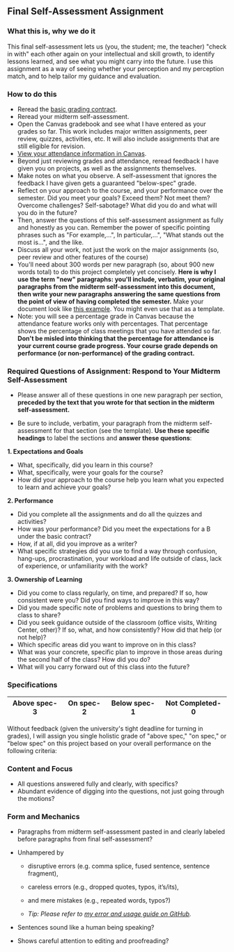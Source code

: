 ## Final Self-Assessment Assignment

### What this is, why we do it

This final self-assessment lets us (you, the student; me, the teacher) "check in with" each other again on your intellectual and skill growth, to identify lessons learned, and see what you might carry into the future. I use this assignment as a way of seeing whether your perception and my perception match, and to help tailor my guidance and evaluation. 

### How to do this

*	Reread the [basic grading contract](https://github.com/drewloewe/grading-contract/blob/master/grading-contract.md).
* Reread your midterm self-assessment.
* 	Open the Canvas gradebook and see what I have entered as your grades so far. This work includes major written assignments, peer review, quizzes, activities, etc. It will also include assignments that are still eligible for revision. 
*  [View your attendance information in Canvas](https://guides.instructure.com/m/4212/l/643081-how-do-i-view-my-roll-call-attendance-report-as-a-student).
*  Beyond just reviewing grades and attendance, reread feedback I have given you on projects, as well as the assignments themselves.
*  Make notes on what you observe. A self-assessment that ignores the feedback I have given gets a guaranteed "below-spec" grade.
*  Reflect on your approach to the course, and your performance over the semester. Did you meet your goals? Exceed them? Not meet them? Overcome challenges? Self-sabotage? What did you do and what will you do in the future?
*  Then, answer the questions of this self-assessment assignment as fully and honestly as you can. Remember the power of specific pointing phrases such as "For example,...", In particular,...", "What stands out the most is...", and the like.
*  Discuss all your work, not just the work on the major assignments (so, peer review and other features of the course)
*  You'll need about 300 words per new paragraph (so, about 900 new words total) to do this project completely yet concisely. **Here is why I use the term "new" paragraphs: you'll include, verbatim, your original paragraphs from the midterm self-assessment into this document, then write your new paragraphs answering the same questions from the point of view of having completed the semester.** Make your document look like [this example](https://stedwards.box.com/s/wu1vfvge4rw0jny4avtqvk2xpyo91nbj). You might even use that as a template.
* Note: you will see a percentage grade in Canvas because the attendance feature works only with percentages. That percentage shows the percentage of class meetings that you have attended so far. **Don't be misled into thinking that the percentage for attendance is your current course grade progress. Your course grade depends on performance (or non-performance) of the grading contract.**

### Required Questions of Assignment: Respond to Your Midterm Self-Assessment

*   Please answer all of these questions in one new paragraph per section, **preceded by the text that you wrote for that section in the midterm self-assessment.** 

*   Be sure to include, verbatim, your paragraph from the midterm self-assessment for that section (see the template). **Use these specific headings** to label the sections and **answer these questions**:

**1. Expectations and Goals** 

*	What, specifically, did you learn in this course? 
* 	What, specifically, were your goals for the course? 
* 	How did your approach to the course help you learn what you expected to learn and achieve your goals?


**2. Performance** 

*	Did you complete all the assignments and do all the quizzes and activities? 
* How was your performance? Did you meet the expectations for a B under the basic contract? 
* How, if at all, did you improve as a writer? 
* What specific strategies did you use to find a way through confusion, hang-ups, procrastination, your workload and life outside of class, lack of experience, or unfamiliarity with the work?


**3. Ownership of Learning**

*	Did you come to class regularly, on time, and prepared? If so, how consistent were you? Did you find ways to improve in this way?
*	Did you made specific note of problems and questions to bring them to class to share?
* Did you seek guidance outside of the classroom (office visits, Writing Center, other)? If so, what, and how consistently? How did that help (or not help)?
* Which specific areas did you want to improve on in this class?
* What was your concrete, specific plan to improve in those areas during the second half of the class? How did you do?
* What will you carry forward out of this class into the future? 


### Specifications

| Above spec-3 |  On spec-2 | Below spec-1 | Not Completed-0 |
|------------| --------- |-----------|-----------|

Without feedback (given the university's tight deadline for turning in grades), I will assign you single holistic grade of "above spec," "on spec," or "below spec" on this project based on your overall performance on the following criteria:

### Content and Focus

*	All questions answered fully and clearly, with specifics?
*  Abundant evidence of digging into the questions, not just going through the motions?

### Form and Mechanics

-	Paragraphs from midterm self-assessment pasted in and clearly labeled before paragraphs from final self-assessment?

-   Unhampered by 

	-	disruptive errors (e.g. comma splice, fused sentence, sentence fragment), 
	- careless errors (e.g., dropped quotes, typos, it’s/its), 
	- and mere mistakes (e.g., repeated words, typos?)

	-	*Tip: Please refer to [my error and usage guide on GitHub](https://github.com/drewloewe/editing-and-formatting-guide/blob/master/advice-on-errors-and-usage.md).*

-   Sentences sound like a human being speaking?

-   Shows careful attention to editing and proofreading? 
